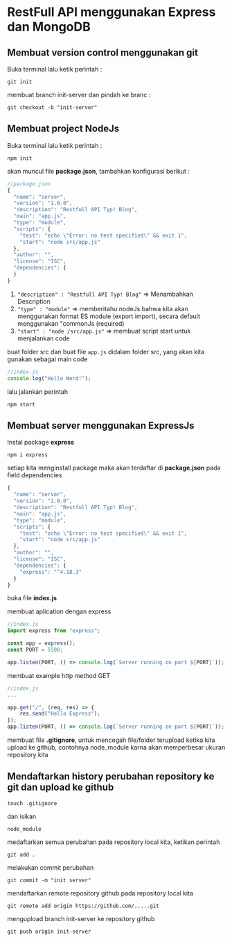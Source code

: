 # RestFull API menggunakan Express dan MongoDB

## Membuat version control menggunakan git

Buka terminal lalu ketik perintah :

```console
git init
```

membuat branch init-server dan pindah ke branc :

```console
git checkout -b "init-server"
```

## Membuat project NodeJs

Buka terminal lalu ketik perintah :

```console
npm init
```

akan muncul file **package.json**, tambahkan konfigurasi berikut :

```js
//package.json
{
  "name": "server",
  "version": "1.0.0",
  "description": "Restfull API Typ! Blog",
  "main": "app.js",
  "type": "module",
  "scripts": {
    "test": "echo \"Error: no test specified\" && exit 1",
    "start": "node src/app.js"
  },
  "author": "",
  "license": "ISC",
  "dependencies": {
  }
}

```

1. `"description" : "Restfull API Typ! Blog"` => Menambahkan Description
2. `"type" : "module"` => memberitahu nodeJs bahwa kita akan menggunakan format ES module (export import), secara default menggunakan "commonJs (required)
3. `"start" : "node /src/app.js"` => membuat script start untuk menjalankan code

buat folder src dan buat file `app.js` didalam folder src, yang akan kita gunakan sebagai main code

```js
//index.js
console.log("Hello Word!");
```

lalu jalankan perintah

```console
npm start
```

## Membuat server menggunakan ExpressJs

Instal package **express**

```console
npm i express
```

setiap kita menginstall package maka akan terdaftar di **package.json** pada field dependencies

```js
{
  "name": "server",
  "version": "1.0.0",
  "description": "Restfull API Typ! Blog",
  "main": "app.js",
  "type": "module",
  "scripts": {
    "test": "echo \"Error: no test specified\" && exit 1",
    "start": "node src/app.js"
  },
  "author": "",
  "license": "ISC",
  "dependencies": {
    "express": "^4.18.3"
  }
}
```

buka file **index.js**

membuat aplication dengan express

```js
//index.js
import express from "express";

const app = express();
const PORT = 5500;

app.listen(PORT, () => console.log(`Server running on port ${PORT}`));
```

membuat example http method GET

```js
//index.js
...

app.get("/", (req, res) => {
    res.send("Hello Express");
});
app.listen(PORT, () => console.log(`Server running on port ${PORT}`));
```

membuat file **.gitignore**, untuk mencegah file/folder terupload ketika kita upload ke github, contohnya node_module karna akan memperbesar ukuran repository kita

## Mendaftarkan history perubahan repository ke git dan upload ke github

```console
touch .gitignore
```

dan isikan

```
node_module
```

medaftarkan semua perubahan pada repository local kita, ketikan perintah

```console
git add .
```

melakukan commit perubahan

```console
git commit -m "init server"
```

mendaftarkan remote repository github pada repository local kita

```console
git remote add origin https://github.com/.....git
```

mengupload branch init-server ke repository github

```console
git push origin init-server
```
